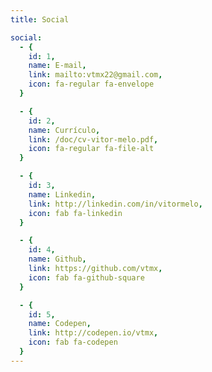 ```yaml
---
title: Social

social:
  - {
    id: 1,
    name: E-mail,
    link: mailto:vtmx22@gmail.com,
    icon: fa-regular fa-envelope
  }

  - {
    id: 2,
    name: Currículo,
    link: /doc/cv-vitor-melo.pdf,
    icon: fa-regular fa-file-alt
  }

  - {
    id: 3,
    name: Linkedin,
    link: http://linkedin.com/in/vitormelo,
    icon: fab fa-linkedin
  }

  - {
    id: 4,
    name: Github,
    link: https://github.com/vtmx,
    icon: fab fa-github-square
  }

  - {
    id: 5,
    name: Codepen,
    link: http://codepen.io/vtmx,
    icon: fab fa-codepen
  }
---
```

